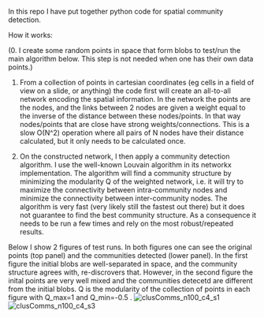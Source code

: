 In this repo I have put together python code for spatial community detection.

How it works:

(0. I create some random points in space that form blobs to test/run the main algorithm below. This step is not needed when one has their own data points.)

1. From a collection of points in cartesian coordinates (eg cells in a field of view on a slide, or anything) the code first will create an all-to-all network encoding the spatial information. In the network the points are the nodes, and the links between 2 nodes are given a weight equal to the inverse of the distance between these nodes/points. In that way nodes/points that are close have strong weights/connections. This is a slow O(N^2) operation where all pairs of N nodes have their distance calculated, but it only needs to be calculated once.

2. On the constructed network, I then apply a community detection algorithm. I use the well-known Louvain algorithm in its networkx implementation. The algorithm will find a community structure by minimizing the modularity Q of the weighted network, i.e. it will try to maximize the connectivity between intra-community nodes and minimize the connectivity between inter-community nodes. The algorithm is very fast (very likely still the fastest out there) but it does not guarantee to find the best community structure. As a consequence it needs to be run a few times and rely on the most robust/repeated results.

Below I show 2 figures of test runs. In both figures one can see the original points (top panel) and the communities detected (lower panel). In the first figure the initial blobs are well-separated in space, and the community structure agrees with, re-discrovers that. However, in the second figure the inital points are very well mixed and the communities detecetd are different from the initial blobs. Q is the modularity of the collection of points in each figure with Q_max=1 and Q_min=-0.5 .
![clusComms_n100_c4_s1](https://github.com/geotsek/spatialcommunities/assets/23267480/9c009bb6-7d92-494d-872a-1e9365aba187)
![clusComms_n100_c4_s3](https://github.com/geotsek/spatialcommunities/assets/23267480/a400851b-9dd8-4f78-8b19-254b76f24038)
